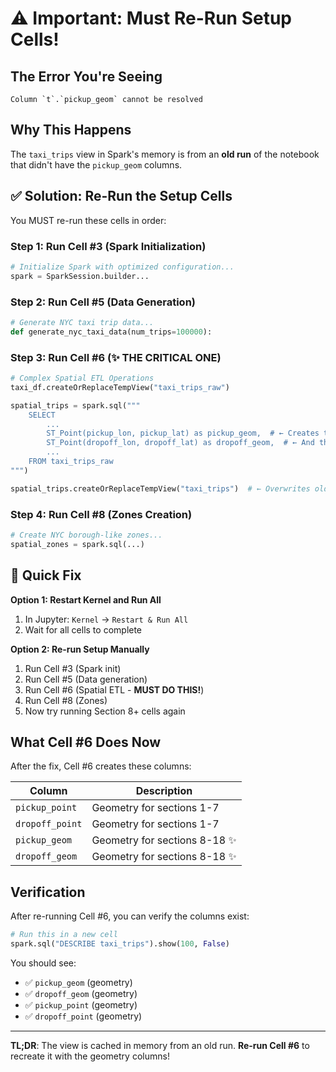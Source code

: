 # ⚠️ Important: Must Re-Run Setup Cells!

## The Error You're Seeing

```
Column `t`.`pickup_geom` cannot be resolved
```

## Why This Happens

The `taxi_trips` view in Spark's memory is from an **old run** of the notebook that didn't have the `pickup_geom` columns.

## ✅ Solution: Re-Run the Setup Cells

You MUST re-run these cells in order:

### **Step 1: Run Cell #3** (Spark Initialization)
```python
# Initialize Spark with optimized configuration...
spark = SparkSession.builder...
```

### **Step 2: Run Cell #5** (Data Generation)
```python
# Generate NYC taxi trip data...
def generate_nyc_taxi_data(num_trips=100000):
```

### **Step 3: Run Cell #6** (✨ THE CRITICAL ONE)
```python
# Complex Spatial ETL Operations
taxi_df.createOrReplaceTempView("taxi_trips_raw")

spatial_trips = spark.sql("""
    SELECT 
        ...
        ST_Point(pickup_lon, pickup_lat) as pickup_geom,  # ← Creates this!
        ST_Point(dropoff_lon, dropoff_lat) as dropoff_geom,  # ← And this!
        ...
    FROM taxi_trips_raw
""")

spatial_trips.createOrReplaceTempView("taxi_trips")  # ← Overwrites old view!
```

### **Step 4: Run Cell #8** (Zones Creation)
```python
# Create NYC borough-like zones...
spatial_zones = spark.sql(...)
```

## 🎯 Quick Fix

**Option 1: Restart Kernel and Run All**
1. In Jupyter: `Kernel` → `Restart & Run All`
2. Wait for all cells to complete

**Option 2: Re-run Setup Manually**
1. Run Cell #3 (Spark init)
2. Run Cell #5 (Data generation)
3. Run Cell #6 (Spatial ETL - **MUST DO THIS!**)
4. Run Cell #8 (Zones)
5. Now try running Section 8+ cells again

## What Cell #6 Does Now

After the fix, Cell #6 creates these columns:

| Column | Description |
|--------|-------------|
| `pickup_point` | Geometry for sections 1-7 |
| `dropoff_point` | Geometry for sections 1-7 |
| `pickup_geom` | Geometry for sections 8-18 ✨ |
| `dropoff_geom` | Geometry for sections 8-18 ✨ |

## Verification

After re-running Cell #6, you can verify the columns exist:

```python
# Run this in a new cell
spark.sql("DESCRIBE taxi_trips").show(100, False)
```

You should see:
- ✅ `pickup_geom` (geometry)
- ✅ `dropoff_geom` (geometry)
- ✅ `pickup_point` (geometry)
- ✅ `dropoff_point` (geometry)

---

**TL;DR**: The view is cached in memory from an old run. **Re-run Cell #6** to recreate it with the geometry columns!
